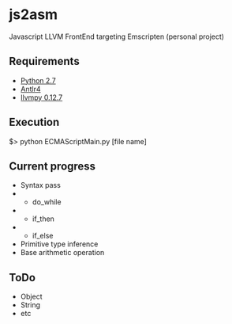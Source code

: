 # js2asm
Javascript LLVM FrontEnd targeting Emscripten (personal project)

## Requirements
* [Python 2.7](http://https://www.python.org/download/releases/2.7/)
* [Antlr4](http://http://www.antlr.org/)
* [llvmpy 0.12.7](http://www.llvmpy.org/)

## Execution
$> python ECMAScriptMain.py [file name]

## Current progress
* Syntax pass
* * do_while
* * if_then
* * if_else
* Primitive type inference
* Base arithmetic operation

## ToDo
* Object
* String
* etc
